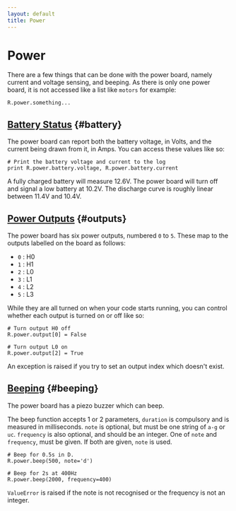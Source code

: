 ```yaml
---
layout: default
title: Power
---
```


Power
=====

There are a few things that can be done with the power board, namely current and voltage sensing, and beeping.
As there is only one power board, it is not accessed like a list like `motors` for example:

~~~~~ .python
R.power.something...
~~~~~

[Battery Status](#battery) {#battery}
-------

The power board can report both the battery voltage, in Volts, and the current being drawn from it, in Amps.
You can access these values like so:

~~~~~ .python
# Print the battery voltage and current to the log
print R.power.battery.voltage, R.power.battery.current
~~~~~

A fully charged battery will measure 12.6V.
The power board will turn off and signal a low battery at 10.2V.
The discharge curve is roughly linear between 11.4V and 10.4V.


[Power Outputs](#outputs) {#outputs}
-------

The power board has six power outputs, numbered `0` to `5`.
These map to the outputs labelled on the board as follows:

* `0` : H0
* `1` : H1
* `2` : L0
* `3` : L1
* `4` : L2
* `5` : L3

While they are all turned on when your code starts running,
 you can control whether each output is turned on or off like so:

~~~~~ .python
# Turn output H0 off
R.power.output[0] = False

# Turn output L0 on
R.power.output[2] = True
~~~~~

An exception is raised if you try to set an output index which doesn't exist.


[Beeping](#beeping) {#beeping}
-------

The power board has a piezo buzzer which can beep.

The beep function accepts 1 or 2 parameters, `duration` is compulsory and is measured in milliseconds. `note` is optional, but must be one string of `a-g` or `uc`. `frequency` is also optional, and should be an integer. One of `note` and `frequency`, must be given. If both are given, `note` is used.

~~~~~ .python
# Beep for 0.5s in D.
R.power.beep(500, note='d')

# Beep for 2s at 400Hz
R.power.beep(2000, frequency=400)
~~~~~

`ValueError` is raised if the note is not recognised or the frequency is not an integer.
